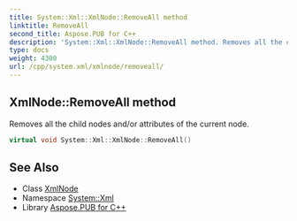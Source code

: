 ```yaml
---
title: System::Xml::XmlNode::RemoveAll method
linktitle: RemoveAll
second_title: Aspose.PUB for C++
description: 'System::Xml::XmlNode::RemoveAll method. Removes all the child nodes and/or attributes of the current node in C++.'
type: docs
weight: 4300
url: /cpp/system.xml/xmlnode/removeall/
---
```

## XmlNode::RemoveAll method


Removes all the child nodes and/or attributes of the current node.

```cpp
virtual void System::Xml::XmlNode::RemoveAll()
```

## See Also

* Class [XmlNode](../)
* Namespace [System::Xml](../../)
* Library [Aspose.PUB for C++](../../../)
